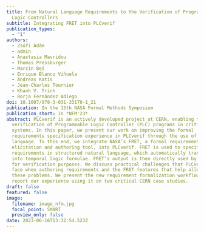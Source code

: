 ```yaml
---
title: From Natural Language Requirements to the Verification of Programmable
  Logic Controllers
subtitle: Integrating FRET into PLCverif
publication_types:
  - "1"
authors:
  - Zsófi Ádám
  - admin
  - Anastasia Mavridou
  - Thomas Pressburger
  - Marcin Bęś
  - Enrique Blanco Viñuela
  - Andreas Katis
  - Jean-Charles Tournier
  - Khanh V. Trinh
  - Borja Fernández Adiego
doi: 10.1007/978-3-031-33170-1_21
publication: In the 15th NASA Formal Methods Symposium
publication_short: In *NFM'23*
abstract: PLCverif is an actively developed project at CERN, enabling the formal
  verification of Programmable Logic Controller (PLC) programs in critical
  systems. In this paper, we present our work on improving the formal
  requirements specification experience in PLCverif through the use of natural
  language. To this end, we integrate NASA’s FRET, a formal requirement
  elicitation and authoring tool, into PLCverif. FRET is used to specify formal
  requirements in structured natural language, which automatically translates
  into temporal logic formulae. FRET’s output is then directly used by PLCverif
  for verification purposes. We discuss practical challenges that PLCverif users
  face when authoring requirements and the FRET features that help alleviate
  these problems. We present the new requirement formalization workflow and
  report our experience using it on two critical CERN case studies.
draft: false
featured: false
image:
  filename: image_nfm.jpg
  focal_point: SMART
  preview_only: false
date: 2023-06-16T13:32:54.523Z
---
```

